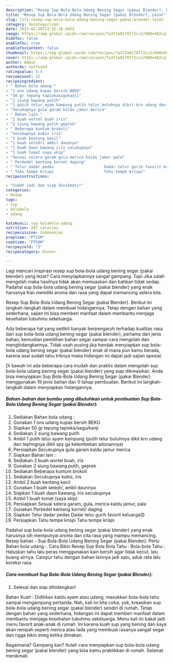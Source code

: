 ```yaml
---
description: "Resep Sup Bola-Bola Udang Bening Segar (pakai Blender), Lezat"
title: "Resep Sup Bola-Bola Udang Bening Segar (pakai Blender), Lezat"
slug: 1171-resep-sup-bola-bola-udang-bening-segar-pakai-blender-lezat
category: Uncategorized
date: 2023-02-20T23:32:18.445Z
image: https://img-global.cpcdn.com/recipes/7a372a0178f72cc2/680x482cq70/sup-bola-bola-udang-bening-segar-pakai-blender-foto-resep-utama.jpg
hideToc: false
enableToc: true
enableTocContent: false
thumbnail: https://img-global.cpcdn.com/recipes/7a372a0178f72cc2/680x482cq70/sup-bola-bola-udang-bening-segar-pakai-blender-foto-resep-utama.jpg
cover: https://img-global.cpcdn.com/recipes/7a372a0178f72cc2/680x482cq70/sup-bola-bola-udang-bening-segar-pakai-blender-foto-resep-utama.jpg
author: Admin
authorAv: notfound
ratingvalue: 3.4
reviewcount: 22
recipeingredient:
- " Bahan bola udang "
- "1 ons udang kupas bersih BEKU"
- "50 gr tepung tapiokasagukanji"
- "2 siung bawang putih"
- "1 putih telur ayam kampung putih telur butuhnya dikit krn udang dan tephngnya dikit spy ga kelembekan adonannya"
- "Secukupnya gula garam kaldu jamur merica"
- " Bahan lain "
- "2 buah wortel buah iris"
- "2 siung bawang putih geprek"
- " Beberapa kuntum brokoli"
- "Secukupnya kubis iris"
- "2 buah kentang kecil"
- "1 buah seledri ambil daunnya"
- "1 buah daun bawang iris secukupnya"
- "1 buah tomat saya skip"
- "Sesuai selera garam gula merica kaldu jamur pala"
- " Perkedel kentang kornet daging"
- " Telur dadar pedas                      Dadar telur gurih favorit keluarga"
- " Tahu tempe krispi                      Tahu tempe krispi"
recipeinstructions:

- "Sudah jadi dan siap dinikmati!"
categories:
- Resep
tags:
- sup
- bolabola
- udang

katakunci: sup bolabola udang 
nutrition: 267 calories
recipecuisine: Indonesian
preptime: "PT25M"
cooktime: "PT58M"
recipeyield: "3"
recipecategory: Dinner

---
```



Lagi mencari inspirasi resep sup bola-bola udang bening segar (pakai blender) yang lezat? Cara menyiapkannya sangat gampang. Tapi Jika salah mengolah maka hasilnya tidak akan memuaskan dan bahkan tidak sedap. Padahal sup bola-bola udang bening segar (pakai blender) yang enak harusnya Kan memiliki aroma dan rasa yang dapat memancing selera kita.


Resep Sup Bola-Bola Udang Bening Segar (pakai Blender). Berikut ini langkah-langkah dalam membuat hidangannya. Tetap dengan bahan yang sederhana, sajian ini bisa memberi manfaat dalam membantu menjaga kesehatan tubuhmu sekeluarga.

Ada beberapa hal yang sedikit banyak berpengaruh terhadap kualitas rasa dari sup bola-bola udang bening segar (pakai blender), pertama dari jenis bahan, kemudian pemilihan bahan segar sampai cara mengolah dan menghidangkannya. Tidak usah pusing jika hendak menyiapkan sup bola-bola udang bening segar (pakai blender) enak di mana pun kamu berada, karena asal sudah tahu triknya maka hidangan ini dapat jadi sajian spesial.


Di bawah ini ada beberapa cara mudah dan praktis dalam mengolah sup bola-bola udang bening segar (pakai blender) yang siap dikreasikan. Anda bisa menyiapkan Sup Bola-Bola Udang Bening Segar (pakai Blender) menggunakan 19 jenis bahan dan 0 tahap pembuatan. Berikut ini langkah-langkah dalam menyiapkan hidangannya.

<!--inarticleads1-->

##### Bahan-bahan dan bumbu yang dibutuhkan untuk pembuatan Sup Bola-Bola Udang Bening Segar (pakai Blender):

1. Sediakan  Bahan bola udang :
1. Gunakan 1 ons udang kupas bersih BEKU
1. Siapkan 50 gr tepung tapioka/sagu/kanji
1. Sediakan 2 siung bawang putih
1. Ambil 1 putih telur ayam kampung (putih telur butuhnya dikit krn udang dan tephngnya dikit spy ga kelembekan adonannya)
1. Persiapkan Secukupnya gula garam kaldu jamur merica
1. Siapkan  Bahan lain :
1. Sediakan 2 buah wortel buah, iris
1. Gunakan 2 siung bawang putih, geprek
1. Sediakan  Beberapa kuntum brokoli
1. Sediakan Secukupnya kubis, iris
1. Ambil 2 buah kentang kecil
1. Gunakan 1 buah seledri, ambil daunnya
1. Siapkan 1 buah daun bawang, iris secukupnya
1. Ambil 1 buah tomat (saya skip)
1. Persiapkan Sesuai selera garam, gula, merica kaldu jamur, pala
1. Gunakan  Perkedel kentang kornet/ daging
1. Siapkan  Telur dadar pedas                      Dadar telur gurih favorit keluarga😍
1. Persiapkan  Tahu tempe krispi                      Tahu tempe krispi


Padahal sup bola-bola udang bening segar (pakai blender) yang enak harusnya sih mempunyai aroma dan cita rasa yang mampu memancing. Resep bahan - Sup Bola-Bola Udang Bening Segar (pakai Blender): Perlu Bahan bola udang :. Cara Bikin Resep Sup Bola Bola Tahu : Bola-bola Tahu : Haluskan tahu lalu peras menggunakan kain bersih agar tidak kecut, lalu buang airnya. Campur tahu dengan bahan lainnya jadi satu, aduk rata lalu koreksi rasa. 

<!--inarticleads2-->

##### Cara membuat Sup Bola-Bola Udang Bening Segar (pakai Blender):


1. Selesai dan siap dihidangkan!

Bahan Kuah : Didihkan kaldu ayam atau udang, masukkan bola-bola tahu sampai mengampung pertanda. Nah, kali ini kita coba, yuk, kreasikan sup bola-bola udang bening segar (pakai blender) sendiri di rumah. Tetap dengan bahan yang sederhana, hidangan ini dapat memberi manfaat dalam membantu menjaga kesehatan tubuhmu sekeluarga. Menu kali ini bakal jadi menu favorit anak-anak di rumah. Ini karena kuah sup yang bening dan kaya akan rempah seperti merica atau lada yang membuat rasanya sangat segar dan ngga bikin eneg ketika dimakan. 

Bagaimana? Gampang kan? Itulah cara menyiapkan sup bola-bola udang bening segar (pakai blender) yang bisa kamu praktikkan di rumah. Selamat menikmati
